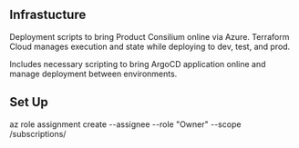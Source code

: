 ## Infrastucture
Deployment scripts to bring Product Consilium online via Azure.  Terraform Cloud manages execution and state while deploying to dev, test, and prod. 

Includes necessary scripting to bring ArgoCD application online and manage deployment between environments.

## Set Up
az role assignment create --assignee <principal-appId> --role "Owner" --scope /subscriptions/<subscription-id>